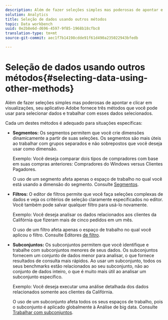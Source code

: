 ```yaml
---
description: Além de fazer seleções simples mas poderosas de apontar e clicar em visualizações, seu aplicativo Adobe fornece três métodos que você pode usar para selecionar dados e trabalhar com esses dados selecionados.
solution: Analytics
title: Seleção de dados usando outros métodos
topic: Data workbench
uuid: 0e2b8e6d-d696-4597-9f85-1968b18cfbc8
translation-type: tm+mt
source-git-commit: aec1f7b14198cdde91f61d490a235022943bfedb

---
```



# Seleção de dados usando outros métodos{#selecting-data-using-other-methods}

Além de fazer seleções simples mas poderosas de apontar e clicar em visualizações, seu aplicativo Adobe fornece três métodos que você pode usar para selecionar dados e trabalhar com esses dados selecionados.

Cada um destes métodos é adequado para situações específicas:

* **Segmentos:** Os segmentos permitem que você crie dimensões dinamicamente a partir de suas seleções. Os segmentos são mais úteis ao trabalhar com grupos separados e não sobrepostos que você deseja usar como dimensão.

   Exemplo: Você deseja comparar dois tipos de compradores com base em suas compras anteriores: Compradores do Windows versus Clientes Pagadores.

   O uso de um segmento afeta apenas o espaço de trabalho no qual você está usando a dimensão do segmento. Consulte  [Segmentos](../../../../home/c-get-started/c-analysis-vis/c-seg/c-seg.md#concept-71a333e5c7334e0489c76fca95862fbc).

* **Filtros:** O editor de filtros permite que você faça seleções complexas de dados e veja os critérios de seleção claramente especificados no editor. Você também pode salvar qualquer filtro para usá-lo novamente.

   Exemplo: Você deseja analisar os dados relacionados aos clientes da Califórnia que fizeram mais de cinco pedidos em um mês.

   O uso de um filtro afeta apenas o espaço de trabalho no qual você aplicou o filtro. Consulte Editores [de filtro](../../../../home/c-get-started/c-analysis-vis/c-filter-editors/c-filter-editors.md#concept-2f343ecbed8240f18b0c1f1eccef11e3).

* **Subconjuntos:** Os subconjuntos permitem que você identifique e trabalhe com subconjuntos menores de seus dados. Os subconjuntos fornecem um conjunto de dados menor para analisar, o que fornece resultados de consulta mais rápidos. Ao usar um subconjunto, todos os seus benchmarks estão relacionados ao seu subconjunto, não ao conjunto de dados inteiro, o que é muito mais útil ao analisar um subconjunto específico.

   Exemplo: Você deseja executar uma análise detalhada dos dados relacionados somente aos clientes da Califórnia.

   O uso de um subconjunto afeta todos os seus espaços de trabalho, pois o subconjunto é aplicado globalmente à Análise de big data. Consulte [Trabalhar com subconjuntos](../../../../home/c-get-started/c-vis/c-wk-subsets/c-wk-subsets.md#concept-43809322b6374d5cb2536630a13e943b).

